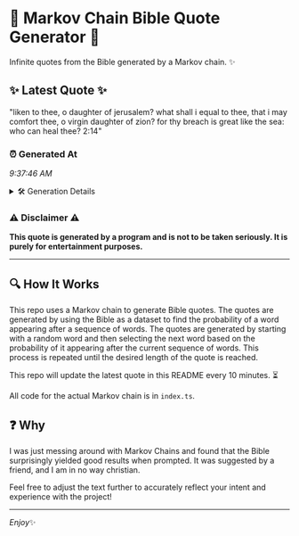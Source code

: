 # 📖 Markov Chain Bible Quote Generator 📖

Infinite quotes from the Bible generated by a Markov chain. ✨

## ✨ Latest Quote ✨
"liken to thee, o daughter of jerusalem? what shall i equal to thee, that i may comfort thee, o virgin daughter of zion? for thy breach is great like the sea: who can heal thee? 2:14"

### ⏰ Generated At
*9:37:46 AM*

<details>
    <summary>🛠️ Generation Details</summary>
    <p>
        <strong>🌱 Seed:</strong> liken<br>
        <strong>🔄 Iterations:</strong> 35<br>
        <strong>📜 Context History:</strong><br>[ liken ]: to<br>[ liken, to ]: thee,<br>[ liken, to, thee, ]: o<br>[ liken, to, thee,, o ]: daughter<br>[ liken, to, thee,, o, daughter ]: of<br>[ liken, to, thee,, o, daughter, of ]: jerusalem?<br>[ to, thee,, o, daughter, of, jerusalem? ]: what<br>[ thee,, o, daughter, of, jerusalem?, what ]: shall<br>[ o, daughter, of, jerusalem?, what, shall ]: i<br>[ daughter, of, jerusalem?, what, shall, i ]: equal<br>[ of, jerusalem?, what, shall, i, equal ]: to<br>[ jerusalem?, what, shall, i, equal, to ]: thee,<br>[ what, shall, i, equal, to, thee, ]: that<br>[ shall, i, equal, to, thee,, that ]: i<br>[ i, equal, to, thee,, that, i ]: may<br>[ equal, to, thee,, that, i, may ]: comfort<br>[ to, thee,, that, i, may, comfort ]: thee,<br>[ thee,, that, i, may, comfort, thee, ]: o<br>[ that, i, may, comfort, thee,, o ]: virgin<br>[ i, may, comfort, thee,, o, virgin ]: daughter<br>[ may, comfort, thee,, o, virgin, daughter ]: of<br>[ comfort, thee,, o, virgin, daughter, of ]: zion?<br>[ thee,, o, virgin, daughter, of, zion? ]: for<br>[ o, virgin, daughter, of, zion?, for ]: thy<br>[ virgin, daughter, of, zion?, for, thy ]: breach<br>[ daughter, of, zion?, for, thy, breach ]: is<br>[ of, zion?, for, thy, breach, is ]: great<br>[ zion?, for, thy, breach, is, great ]: like<br>[ for, thy, breach, is, great, like ]: the<br>[ thy, breach, is, great, like, the ]: sea:<br>[ breach, is, great, like, the, sea: ]: who<br>[ is, great, like, the, sea:, who ]: can<br>[ great, like, the, sea:, who, can ]: heal<br>[ like, the, sea:, who, can, heal ]: thee?<br>[ the, sea:, who, can, heal, thee? ]: 2:14<br>
    </p>
</details>

### ⚠️ Disclaimer ⚠️
**This quote is generated by a program and is not to be taken seriously. It is purely for entertainment purposes.**

---

## 🔍 How It Works

This repo uses a Markov chain to generate Bible quotes. The quotes are generated by using the Bible as a dataset to find the probability of a word appearing after a sequence of words. The quotes are generated by starting with a random word and then selecting the next word based on the probability of it appearing after the current sequence of words. This process is repeated until the desired length of the quote is reached.

This repo will update the latest quote in this README every 10 minutes. ⏳

All code for the actual Markov chain is in `index.ts`.

## ❓ Why

I was just messing around with Markov Chains and found that the Bible surprisingly yielded good results when prompted. 
It was suggested by a friend, and I am in no way christian.

Feel free to adjust the text further to accurately reflect your intent and experience with the project!

---

*Enjoy*✨
